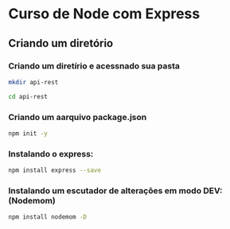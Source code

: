 # Curso de Node com Express

## Criando um diretório

### Criando um diretírio e acessnado sua pasta

```bash
mkdir api-rest

cd api-rest
```

### Criando um aarquivo package.json

```bash
npm init -y

```

### Instalando o express:

```bash
npm install express --save

```

### Instalando um escutador de alterações em modo DEV: (Nodemom)

```bash
npm install nodemom -D

```
